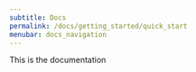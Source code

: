 ```yaml
---
subtitle: Docs
permalink: /docs/getting_started/quick_start
menubar: docs_navigation
---
```


This is the documentation